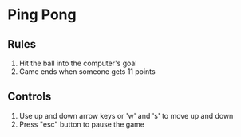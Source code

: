 # Ping Pong
## Rules
1. Hit the ball into the computer's goal
2. Game ends when someone gets 11 points
## Controls
1. Use up and down arrow keys or 'w' and 's' to move up and down
2. Press "esc" button to pause the game
